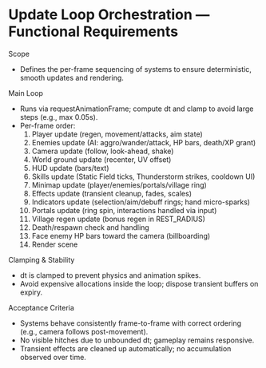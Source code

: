 # Update Loop Orchestration — Functional Requirements

Scope
- Defines the per-frame sequencing of systems to ensure deterministic, smooth updates and rendering.

Main Loop
- Runs via requestAnimationFrame; compute dt and clamp to avoid large steps (e.g., max 0.05s).
- Per-frame order:
  1) Player update (regen, movement/attacks, aim state)
  2) Enemies update (AI: aggro/wander/attack, HP bars, death/XP grant)
  3) Camera update (follow, look-ahead, shake)
  4) World ground update (recenter, UV offset)
  5) HUD update (bars/text)
  6) Skills update (Static Field ticks, Thunderstorm strikes, cooldown UI)
  7) Minimap update (player/enemies/portals/village ring)
  8) Effects update (transient cleanup, fades, scales)
  9) Indicators update (selection/aim/debuff rings; hand micro-sparks)
  10) Portals update (ring spin, interactions handled via input)
  11) Village regen update (bonus regen in REST_RADIUS)
  12) Death/respawn check and handling
  13) Face enemy HP bars toward the camera (billboarding)
  14) Render scene

Clamping & Stability
- dt is clamped to prevent physics and animation spikes.
- Avoid expensive allocations inside the loop; dispose transient buffers on expiry.

Acceptance Criteria
- Systems behave consistently frame-to-frame with correct ordering (e.g., camera follows post-movement).
- No visible hitches due to unbounded dt; gameplay remains responsive.
- Transient effects are cleaned up automatically; no accumulation observed over time.
